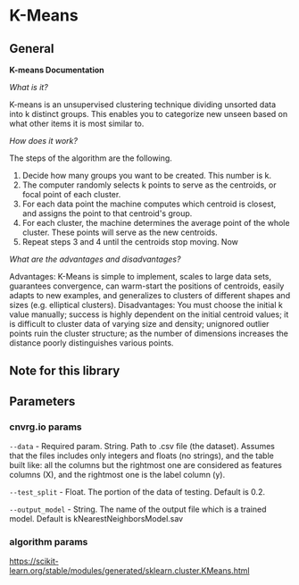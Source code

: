 # K-Means

## General
**K-means Documentation**

*What is it?*

K-means is an unsupervised clustering technique dividing unsorted data into k distinct groups. This enables you to categorize new unseen based on what other items it is most similar to. 

*How does it work?*

The steps of the algorithm are the following.
1. Decide how many groups you want to be created. This number is k. 
2. The computer randomly selects k points to serve as the centroids, or focal point of each cluster. 
3. For each data point the machine computes which centroid is closest, and assigns the point to that centroid's group. 
4. For each cluster, the machine determines the average point of the whole cluster. These points will serve as the new centroids.
5. Repeat steps 3 and 4 until the centroids stop moving. Now 

*What are the advantages and disadvantages?*

Advantages: K-Means is simple to implement, scales to large data sets, guarantees convergence, can warm-start the positions of centroids, easily adapts to new examples, and generalizes to clusters of different shapes and sizes (e.g. elliptical clusters). 
Disadvantages: You must choose the initial k value manually; success is highly dependent on the initial centroid values; it is difficult to cluster data of varying size and density; unignored outlier points ruin the cluster structure; as the number of dimensions increases the distance poorly distinguishes various points.

## Note for this library


## Parameters
### cnvrg.io params
```--data``` - Required param. String. Path to .csv file (the dataset). Assumes that the files includes only integers and floats (no strings), and the table built like: all the columns but the 
rightmost one are considered as features columns (X), and the rightmost one is the label column (y).

```--test_split``` - Float. The portion of the data of testing. Default is 0.2.

```--output_model``` - String. The name of the output file which is a trained model. Default is kNearestNeighborsModel.sav

### algorithm params
https://scikit-learn.org/stable/modules/generated/sklearn.cluster.KMeans.html